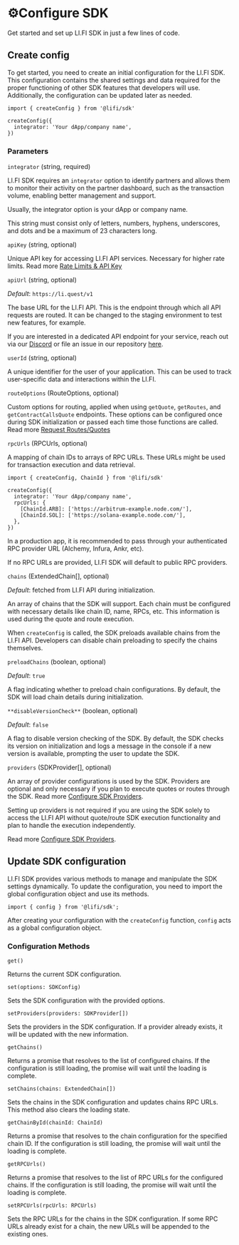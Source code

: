 # ⚙️Configure SDK

Get started and set up LI.FI SDK in just a few lines of code.

## Create config

To get started, you need to create an initial configuration for the LI.FI SDK. This configuration contains the shared settings and data required for the proper functioning of other SDK features that developers will use. Additionally, the configuration can be updated later as needed.

```
import { createConfig } from '@lifi/sdk'

createConfig({
  integrator: 'Your dApp/company name',
})
```

### Parameters

`integrator` (string, required)

LI.FI SDK requires an `integrator` option to identify partners and allows them to monitor their activity on the partner dashboard, such as the transaction volume, enabling better management and support.

Usually, the integrator option is your dApp or company name.

This string must consist only of letters, numbers, hyphens, underscores, and dots and be a maximum of 23 characters long.

`apiKey` (string, optional)

Unique API key for accessing LI.FI API services. Necessary for higher rate limits. Read more [Rate Limits & API Key](https://docs.li.fi/rate-limits-and-api-key)

`apiUrl` (string, optional)

_Default_: `https://li.quest/v1`

The base URL for the LI.FI API. This is the endpoint through which all API requests are routed. It can be changed to the staging environment to test new features, for example.

If you are interested in a dedicated API endpoint for your service, reach out via our [Discord](https://discord.gg/lifi) or file an issue in our repository [here](https://github.com/lifinance/sdk).

`userId` (string, optional)

A unique identifier for the user of your application. This can be used to track user-specific data and interactions within the LI.FI.

`routeOptions` (RouteOptions, optional)

Custom options for routing, applied when using `getQuote`, `getRoutes`, and `getContractCallsQuote` endpoints. These options can be configured once during SDK initialization or passed each time those functions are called. Read more [Request Routes/Quotes](https://docs.li.fi/integrate-li.fi-sdk/request-routes-quotes)

`rpcUrls` (RPCUrls, optional)

A mapping of chain IDs to arrays of RPC URLs. These URLs might be used for transaction execution and data retrieval.

```
import { createConfig, ChainId } from '@lifi/sdk'

createConfig({
  integrator: 'Your dApp/company name',
  rpcUrls: {
    [ChainId.ARB]: ['https://arbitrum-example.node.com/'],
    [ChainId.SOL]: ['https://solana-example.node.com/'],
  },
})
```

In a production app, it is recommended to pass through your authenticated RPC provider URL (Alchemy, Infura, Ankr, etc).

If no RPC URLs are provided, LI.FI SDK will default to public RPC providers.

`chains` (ExtendedChain[], optional)

_Default_: fetched from LI.FI API during initialization.

An array of chains that the SDK will support. Each chain must be configured with necessary details like chain ID, name, RPCs, etc. This information is used during the quote and route execution.

When `createConfig` is called, the SDK preloads available chains from the LI.FI API. Developers can disable chain preloading to specify the chains themselves.

`preloadChains` (boolean, optional)

_Default_: `true`

A flag indicating whether to preload chain configurations. By default, the SDK will load chain details during initialization.

`**disableVersionCheck**` (boolean, optional)

_Default_: `false`

A flag to disable version checking of the SDK. By default, the SDK checks its version on initialization and logs a message in the console if a new version is available, prompting the user to update the SDK.

`providers` (SDKProvider[], optional)

An array of provider configurations is used by the SDK. Providers are optional and only necessary if you plan to execute quotes or routes through the SDK. Read more [Configure SDK Providers](https://docs.li.fi/integrate-li.fi-sdk/configure-sdk-providers).

Setting up providers is not required if you are using the SDK solely to access the LI.FI API without quote/route SDK execution functionality and plan to handle the execution independently.

Read more [Configure SDK Providers](https://docs.li.fi/integrate-li.fi-sdk/configure-sdk-providers).

## Update SDK configuration

LI.FI SDK provides various methods to manage and manipulate the SDK settings dynamically. To update the configuration, you need to import the global configuration object and use its methods.

```
import { config } from '@lifi/sdk';
```

After creating your configuration with the `createConfig` function, `config` acts as a global configuration object.

### Configuration Methods

`get()`

Returns the current SDK configuration.

`set(options: SDKConfig)`

Sets the SDK configuration with the provided options.

`setProviders(providers: SDKProvider[])`

Sets the providers in the SDK configuration. If a provider already exists, it will be updated with the new information.

`getChains()`

Returns a promise that resolves to the list of configured chains. If the configuration is still loading, the promise will wait until the loading is complete.

`setChains(chains: ExtendedChain[])`

Sets the chains in the SDK configuration and updates chains RPC URLs. This method also clears the loading state.

`getChainById(chainId: ChainId)`

Returns a promise that resolves to the chain configuration for the specified chain ID. If the configuration is still loading, the promise will wait until the loading is complete.

`getRPCUrls()`

Returns a promise that resolves to the list of RPC URLs for the configured chains. If the configuration is still loading, the promise will wait until the loading is complete.

`setRPCUrls(rpcUrls: RPCUrls)`

Sets the RPC URLs for the chains in the SDK configuration. If some RPC URLs already exist for a chain, the new URLs will be appended to the existing ones.